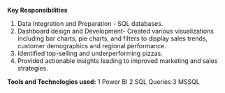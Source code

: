 **Key Responsibilities**
1) Data Integration and Preparation - SQL databases.
2) Dashboard design and Development- Created various visualizations including bar charts, pie charts, and filters to display sales trends, customer demographics and regional performance.
3) Identified top-selling and underperforming pizzas.
4) Provided actionable insights leading to improved marketing and sales strategies.

**Tools and Technologies used:**
1 Power BI 
2 SQL Queries
3 MSSQL
